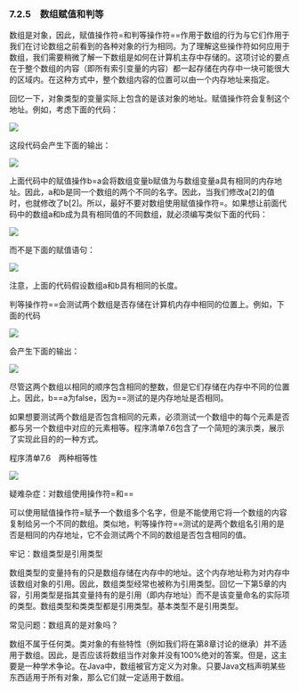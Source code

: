    

### 7.2.5　数组赋值和判等

数组是对象，因此，赋值操作符=和判等操作符==作用于数组的行为与它们作用于我们在讨论数组之前看到的各种对象的行为相同。为了理解这些操作符如何应用于数组，我们需要稍微了解一下数组是如何在计算机主存中存储的。这项讨论的要点在于整个数组的内容（即所有索引变量的内容）都一起存储在内存中一块可能很大的区域内。在这种方式中，整个数组内容的位置可以由一个内存地址来指定。

回忆一下，对象类型的变量实际上包含的是该对象的地址。赋值操作符会复制这个地址。例如，考虑下面的代码：

![](0-Assets/Epubook/程序员编程语言经典合集（计算机科学丛书5册套装），javapython编程语言含经典教材龙书《编译原理》%20(Bruce%20Eckel%20%20Alfred%20V.%20Aho%20%20Monica%20S.%20Lam%20etc.)%20(Z-Library)/images/image10608.jpeg)

这段代码会产生下面的输出：

![](../Images/image10609.gif)

上面代码中的赋值操作b=a会将数组变量b赋值为与数组变量a具有相同的内存地址。因此，a和b是同一个数组的两个不同的名字。因此，当我们修改a[2]的值时，也就修改了b[2]。所以，最好不要对数组使用赋值操作符=。如果想让前面代码中的数组a和b成为具有相同值的不同数组，就必须编写类似下面的代码：

![](0-Assets/Epubook/程序员编程语言经典合集（计算机科学丛书5册套装），javapython编程语言含经典教材龙书《编译原理》%20(Bruce%20Eckel%20%20Alfred%20V.%20Aho%20%20Monica%20S.%20Lam%20etc.)%20(Z-Library)/images/image10610.jpeg)

而不是下面的赋值语句：

![](../Images/image10611.gif)

注意，上面的代码假设数组a和b具有相同的长度。

判等操作符==会测试两个数组是否存储在计算机内存中相同的位置上。例如，下面的代码

![](0-Assets/Epubook/程序员编程语言经典合集（计算机科学丛书5册套装），javapython编程语言含经典教材龙书《编译原理》%20(Bruce%20Eckel%20%20Alfred%20V.%20Aho%20%20Monica%20S.%20Lam%20etc.)%20(Z-Library)/images/image10612.jpeg)

会产生下面的输出：

![](../Images/image10613.gif)

尽管这两个数组以相同的顺序包含相同的整数，但是它们存储在内存中不同的位置上。因此，b==a为false，因为==测试的是内存地址是否相同。

如果想要测试两个数组是否包含相同的元素，必须测试一个数组中的每个元素是否都与另一个数组中对应的元素相等。程序清单7.6包含了一个简短的演示类，展示了实现此目的的一种方式。

程序清单7.6　两种相等性

![](0-Assets/Epubook/程序员编程语言经典合集（计算机科学丛书5册套装），javapython编程语言含经典教材龙书《编译原理》%20(Bruce%20Eckel%20%20Alfred%20V.%20Aho%20%20Monica%20S.%20Lam%20etc.)%20(Z-Library)/images/image10614.jpeg)

疑难杂症：对数组使用操作符=和==

可以使用赋值操作符=赋予一个数组多个名字，但是不能使用它将一个数组的内容复制给另一个不同的数组。类似地，判等操作符==测试的是两个数组名引用的是否是相同的内存地址，它不会测试两个不同的数组是否包含相同的值。

牢记：数组类型是引用类型

数组类型的变量持有的只是数组存储在内存中的地址。这个内存地址称为对内存中该数组对象的引用。因此，数组类型经常也被称为引用类型。回忆一下第5章的内容，引用类型是指其变量持有的是引用（即内存地址）而不是该变量命名的实际项的类型。数组类型和类类型都是引用类型。基本类型不是引用类型。

常见问题：数组真的是对象吗？

数组不属于任何类。类对象的有些特性（例如我们将在第8章讨论的继承）并不适用于数组。因此，是否应该将数组当作对象并没有100%绝对的答案。但是，这主要是一种学术争论。在Java中，数组被官方定义为对象。只要Java文档声明某些东西适用于所有对象，那么它们就一定适用于数组。